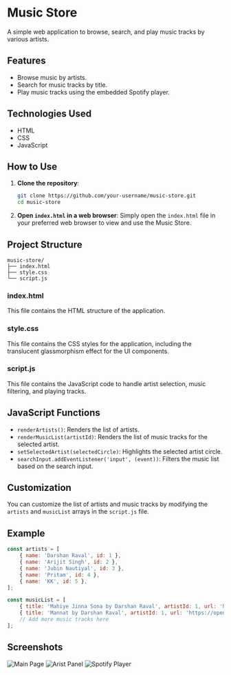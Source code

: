 # Music Store

A simple web application to browse, search, and play music tracks by various artists.

## Features

- Browse music by artists.
- Search for music tracks by title.
- Play music tracks using the embedded Spotify player.

## Technologies Used

- HTML
- CSS
- JavaScript

## How to Use

1. **Clone the repository**:
   ```bash
   git clone https://github.com/your-username/music-store.git
   cd music-store
   ```

2. **Open `index.html` in a web browser**:
   Simply open the `index.html` file in your preferred web browser to view and use the Music Store.

## Project Structure

```plaintext
music-store/
├── index.html
├── style.css
└── script.js
```

### index.html

This file contains the HTML structure of the application.

### style.css

This file contains the CSS styles for the application, including the translucent glassmorphism effect for the UI components.

### script.js

This file contains the JavaScript code to handle artist selection, music filtering, and playing tracks.

## JavaScript Functions

- `renderArtists()`: Renders the list of artists.
- `renderMusicList(artistId)`: Renders the list of music tracks for the selected artist.
- `setSelectedArtist(selectedCircle)`: Highlights the selected artist circle.
- `searchInput.addEventListener('input', (event))`: Filters the music list based on the search input.

## Customization

You can customize the list of artists and music tracks by modifying the `artists` and `musicList` arrays in the `script.js` file.

## Example

```javascript
const artists = [
    { name: 'Darshan Raval', id: 1 },
    { name: 'Arijit Singh', id: 2 },
    { name: 'Jubin Nautiyal', id: 3 },
    { name: 'Pritam', id: 4 },
    { name: 'KK', id: 5 },
];

const musicList = [
    { title: 'Mahiye Jinna Sona by Darshan Raval', artistId: 1, url: 'https://open.spotify.com/embed/track/0Jiaz0O4AqnJICa9PxHhaR?si=c3a30c8bb2b14c33' },
    { title: 'Mannat by Darshan Raval', artistId: 1, url: 'https://open.spotify.com/embed/track/26elzgFl8tvajnDfeoY1YF?si=15b23ab9b88b4588' },
    // Add more music tracks here
];
```

## Screenshots

![Main Page](screenshots/mainpage.jpeg)
![Arist Panel](screenshots/DR-songs.jpeg)
![Spotify Player](screenshots/playing-song.jpg)
